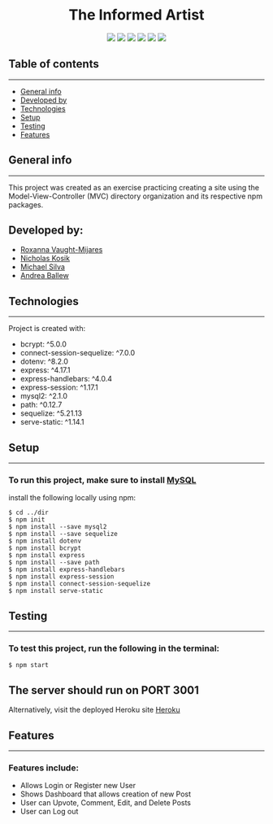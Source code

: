 <h1 align="center">The Informed Artist</h1>

<p align="center">
    <img src="https://img.shields.io/badge/Javascript-brightgreen"/>
    <img src="https://img.shields.io/badge/Mysql-red"/>
    <img src="https://img.shields.io/badge/Node.js-success"/>
    <img src="https://img.shields.io/badge/Sequelize-blue"/>  
    <img src="https://img.shields.io/badge/Handlebars-orange"/>
    <img src="https://img.shields.io/badge/Session-9cf"/>
</p>

## Table of contents
--------------------
* [General info](#general-info)
* [Developed by](#developed-by)
* [Technologies](#technologies)
* [Setup](#setup)
* [Testing](#testing)
* [Features](#features)

## General info
--------------------
This project was created as an exercise practicing creating a site using the Model-View-Controller (MVC) directory organization
and its respective npm packages.

## Developed by: 
* [Roxanna Vaught-Mijares](https://github.com/roxyvaught)
* [Nicholas Kosik](https://github.com/Thor40) 
* [Michael Silva](https://github.com/Silvam2017)
* [Andrea Ballew](https://github.com/andytheelf)

	
## Technologies
--------------------
Project is created with:
* bcrypt: ^5.0.0
* connect-session-sequelize: ^7.0.0
* dotenv: ^8.2.0
* express: ^4.17.1
* express-handlebars: ^4.0.4
* express-session: ^1.17.1
* mysql2: ^2.1.0
* path: ^0.12.7
* sequelize: ^5.21.13
* serve-static: ^1.14.1
	
## Setup
--------------------
### To run this project, make sure to install [MySQL](https://www.mysql.com/downloads/)

install the following locally using npm:

```
$ cd ../dir
$ npm init
$ npm install --save mysql2
$ npm install --save sequelize
$ npm install dotenv
$ npm install bcrypt
$ npm install express
$ npm install --save path
$ npm install express-handlebars
$ npm install express-session
$ npm install connect-session-sequelize
$ npm install serve-static
```

## Testing
--------------------
### To test this project, run the following in the terminal:
```
$ npm start
```
The server should run on PORT 3001
--------------------
Alternatively, visit the deployed Heroku site [Heroku](https://dashboard.heroku.com/)

## Features
--------------------
### Features include:
* Allows Login or Register new User
* Shows Dashboard that allows creation of new Post
* User can Upvote, Comment, Edit, and Delete Posts
* User can Log out
